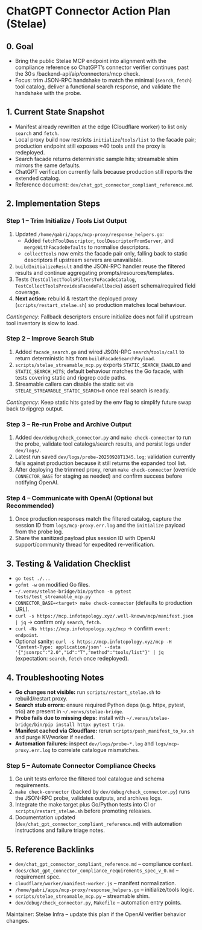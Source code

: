 # ChatGPT Connector Action Plan (Stelae)

## 0. Goal

- Bring the public Stelae MCP endpoint into alignment with the compliance reference so ChatGPT’s connector verifier continues past the 30 s /backend-api/aip/connectors/mcp check.
- Focus: trim JSON-RPC handshake to match the minimal (`search`, `fetch`) tool catalog, deliver a functional search response, and validate the handshake with the probe.

## 1. Current State Snapshot

- Manifest already rewritten at the edge (Cloudflare worker) to list only `search` and `fetch`.
- Local proxy build now restricts `initialize`/`tools/list` to the facade pair; production endpoint still exposes ≈40 tools until the proxy is redeployed.
- Search facade returns deterministic sample hits; streamable shim mirrors the same defaults.
- ChatGPT verification currently fails because production still reports the extended catalog.
- Reference document: `dev/chat_gpt_connector_compliant_reference.md`.

## 2. Implementation Steps

### Step 1 – Trim Initialize / Tools List Output

1. Updated `/home/gabri/apps/mcp-proxy/response_helpers.go`:
   - Added `fetchToolDescriptor`, `toolDescriptorFromServer`, and `mergeWithFacadeDefaults` to normalise descriptors.
   - `collectTools` now emits the facade pair only, falling back to static descriptors if upstream servers are unavailable.
2. `buildInitializeResult` and the JSON-RPC handler reuse the filtered results and continue aggregating prompts/resources/templates.
3. Tests (`TestCollectToolsFiltersToFacadeCatalog`, `TestCollectToolsProvidesFacadeFallbacks`) assert schema/required field coverage.
4. **Next action:** rebuild & restart the deployed proxy (`scripts/restart_stelae.sh`) so production matches local behaviour.

*Contingency:* Fallback descriptors ensure initialize does not fail if upstream tool inventory is slow to load.

### Step 2 – Improve Search Stub

1. Added `facade_search.go` and wired JSON-RPC `search`/`tools/call` to return deterministic hits from `buildFacadeSearchPayload`.
2. `scripts/stelae_streamable_mcp.py` exports `STATIC_SEARCH_ENABLED` and `STATIC_SEARCH_HITS`; default behaviour matches the Go facade, with tests covering static and ripgrep code paths.
3. Streamable callers can disable the static set via `STELAE_STREAMABLE_STATIC_SEARCH=0` once real search is ready.

*Contingency:* Keep static hits gated by the env flag to simplify future swap back to ripgrep output.

### Step 3 – Re-run Probe and Archive Output

1. Added `dev/debug/check_connector.py` and `make check-connector` to run the probe, validate tool catalogs/search results, and persist logs under `dev/logs/`.
2. Latest run saved `dev/logs/probe-20250928T1345.log`; validation currently fails against production because it still returns the expanded tool list.
3. After deploying the trimmed proxy, rerun `make check-connector` (override `CONNECTOR_BASE` for staging as needed) and confirm success before notifying OpenAI.

### Step 4 – Communicate with OpenAI (Optional but Recommended)

1. Once production responses match the filtered catalog, capture the session ID from `logs/mcp-proxy.err.log` and the `initialize` payload from the probe log.
2. Share the sanitized payload plus session ID with OpenAI support/community thread for expedited re-verification.

## 3. Testing & Validation Checklist

- `go test ./...`
- `gofmt -w` on modified Go files.
- `~/.venvs/stelae-bridge/bin/python -m pytest tests/test_streamable_mcp.py`
- `CONNECTOR_BASE=<target> make check-connector` (defaults to production URL).
- `curl -s https://mcp.infotopology.xyz/.well-known/mcp/manifest.json | jq` → confirm only `search`, `fetch`.
- `curl -Ns https://mcp.infotopology.xyz/mcp` → confirm `event: endpoint`.
- Optional sanity: `curl -s https://mcp.infotopology.xyz/mcp -H 'Content-Type: application/json' --data '{"jsonrpc":"2.0","id":"T","method":"tools/list"}' | jq` (expectation: `search`, `fetch` once redeployed).

## 4. Troubleshooting Notes

- **Go changes not visible:** run `scripts/restart_stelae.sh` to rebuild/restart proxy.
- **Search stub errors:** ensure required Python deps (e.g. httpx, pytest, trio) are present in `~/.venvs/stelae-bridge`.
- **Probe fails due to missing deps:** install with `~/.venvs/stelae-bridge/bin/pip install httpx pytest trio`.
- **Manifest cached via Cloudflare:** rerun `scripts/push_manifest_to_kv.sh` and purge KV/worker if needed.
- **Automation failures:** inspect `dev/logs/probe-*.log` and `logs/mcp-proxy.err.log` to correlate catalogue mismatches.

### Step 5 – Automate Connector Compliance Checks

1. Go unit tests enforce the filtered tool catalogue and schema requirements.
2. `make check-connector` (backed by `dev/debug/check_connector.py`) runs the JSON-RPC probe, validates outputs, and archives logs.
3. Integrate the make target plus Go/Python tests into CI or `scripts/restart_stelae.sh` before promoting releases.
4. Documentation updated (`dev/chat_gpt_connector_compliant_reference.md`) with automation instructions and failure triage notes.

## 5. Reference Backlinks

- `dev/chat_gpt_connector_compliant_reference.md` – compliance context.
- `docs/chat_gpt_connector_compliance_requirements_spec_v_0.md` – requirement spec.
- `cloudflare/worker/manifest-worker.js` – manifest normalization.
- `/home/gabri/apps/mcp-proxy/response_helpers.go` – initialize/tools logic.
- `scripts/stelae_streamable_mcp.py` – streamable shim.
- `dev/debug/check_connector.py`, `Makefile` – automation entry points.

Maintainer: Stelae Infra – update this plan if the OpenAI verifier behavior changes.
